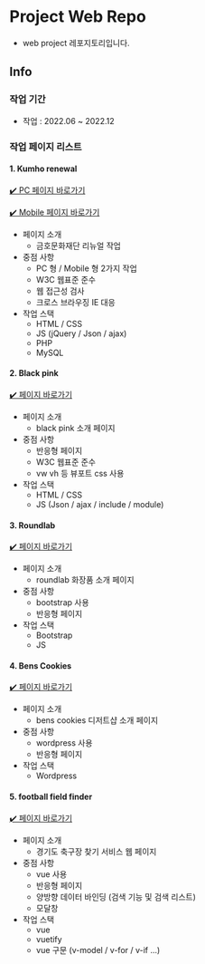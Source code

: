 # Project Web Repo

- web project 레포지토리입니다.

## Info

### 작업 기간

- 작업 : 2022.06 ~ 2022.12

### 작업 페이지 리스트

#### 1. Kumho renewal

[✔️ PC 페이지 바로가기](https://oilpaintingkim.cafe24.com/)

[✔️ Mobile 페이지 바로가기](https://oilpaintingkim.cafe24.com/mobile/)

- 페이지 소개
  - 금호문화재단 리뉴얼 작업
- 중점 사항
  - PC 형 / Mobile 형 2가지 작업
  - W3C 웹표준 준수
  - 웹 접근성 검사
  - 크로스 브라우징 IE 대응
- 작업 스택
  - HTML / CSS
  - JS (jQuery / Json / ajax)
  - PHP
  - MySQL

#### 2. Black pink

[✔️ 페이지 바로가기](https://oilpaintingkim.cafe24.com/media/)

- 페이지 소개
  - black pink 소개 페이지
- 중점 사항
  - 반응형 페이지
  - W3C 웹표준 준수
  - vw vh 등 뷰포트 css 사용
- 작업 스택
  - HTML / CSS
  - JS (Json / ajax / include / module)

#### 3. Roundlab

[✔️ 페이지 바로가기](https://oilpaintingkim.cafe24.com/bootstrap/)

- 페이지 소개
  - roundlab 화장품 소개 페이지
- 중점 사항
  - bootstrap 사용
  - 반응형 페이지
- 작업 스택
  - Bootstrap
  - JS

#### 4. Bens Cookies

[✔️ 페이지 바로가기](https://oilpaintingkim.cafe24.com/wordpress/)

- 페이지 소개
  - bens cookies 디저트샵 소개 페이지
- 중점 사항
  - wordpress 사용
  - 반응형 페이지
- 작업 스택
  - Wordpress

#### 5. football field finder

[✔️ 페이지 바로가기](https://oilpaintingkim.cafe24.com/vue/)

- 페이지 소개
  - 경기도 축구장 찾기 서비스 웹 페이지
- 중점 사항
  - vue 사용
  - 반응형 페이지
  - 양방향 데이터 바인딩 (검색 기능 및 검색 리스트)
  - 모달창
- 작업 스택
  - vue
  - vuetify
  - vue 구문 (v-model / v-for / v-if ...)
